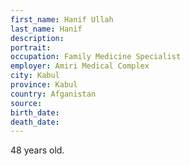 ```yaml
---
first_name: Hanif Ullah
last_name: Hanif
description: 
portrait: 
occupation: Family Medicine Specialist
employer: Amiri Medical Complex
city: Kabul
province: Kabul
country: Afganistan
source: 
birth_date: 
death_date: 
---
```


48 years old.
